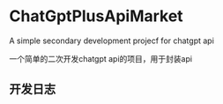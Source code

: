 # ChatGptPlusApiMarket

A simple secondary development projecf for chatgpt api

一个简单的二次开发chatgpt api的项目，用于封装api

## 开发日志